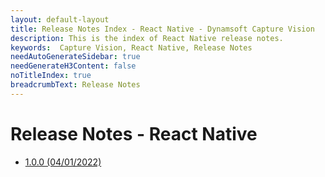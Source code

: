 ```yaml
---
layout: default-layout
title: Release Notes Index - React Native - Dynamsoft Capture Vision
description: This is the index of React Native release notes.
keywords:  Capture Vision, React Native, Release Notes
needAutoGenerateSidebar: true
needGenerateH3Content: false
noTitleIndex: true
breadcrumbText: Release Notes
---
```


# Release Notes - React Native

- [1.0.0 (04/01/2022)](rn-1.md#100-04012022)
